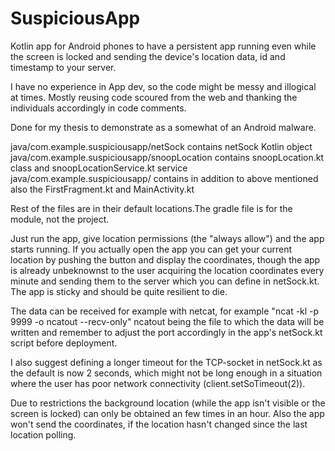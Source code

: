# SuspiciousApp
Kotlin app for Android phones to have a persistent app running even while the screen is locked and sending the device's location data, id and timestamp to your server.

I have no experience in App dev, so the code might be messy and illogical at times. Mostly reusing code scoured from the web and thanking the individuals accordingly in code comments.

Done for my thesis to demonstrate as a somewhat of an Android malware.

java/com.example.suspiciousapp/netSock contains netSock Kotlin object<br>
java/com.example.suspiciousapp/snoopLocation contains snoopLocation.kt class and snoopLocationService.kt service<br>
java/com.example.suspiciousapp/ contains in addition to above mentioned also the FirstFragment.kt and MainActivity.kt

Rest of the files are in their default locations.The gradle file is for the module, not the project.

Just run the app, give location permissions (the "always allow") and the app starts running. If you actually open the app you can get your current location by pushing the button and display the coordinates, though the app is already unbeknownst to the user acquiring the location coordinates every minute and sending them to the server which you can define in netSock.kt. The app is sticky and should be quite resilient to die.

The data can be received for example with netcat, for example "ncat -kl -p 9999 -o ncatout --recv-only" ncatout being the file to which the data will be written and remember to adjust the port accordingly in the app's netSock.kt script before deployment.

I also suggest defining a longer timeout for the TCP-socket in netSock.kt as the default is now 2 seconds, which might not be long enough in a situation where the user has poor network connectivity (client.setSoTimeout(2)).

Due to restrictions the background location (while the app isn't visible or the screen is locked) can only be obtained an few times in an hour. Also the app won't send the coordinates, if the location hasn't changed since the last location polling.
